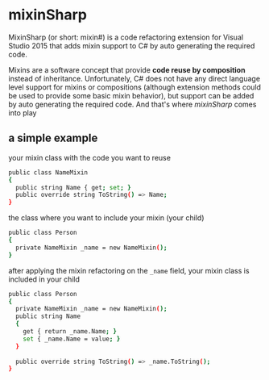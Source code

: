 # mixinSharp

MixinSharp (or short: mixin#) is a code refactoring extension for Visual Studio 2015 that adds mixin support to C# by auto generating the required code.

Mixins are a software concept that provide **code reuse by composition** instead of inheritance.
Unfortunately, C# does not have any direct language level support for mixins or compositions (although extension methods could be used to provide some basic mixin behavior), but support can be added by auto generating the required code. And that's where *mixinSharp* comes into play

## a simple example

your mixin class with the code you want to reuse
```sh
public class NameMixin
{
  public string Name { get; set; }
  public override string ToString() => Name;
}
```
the class where you want to include your mixin (your child)
```sh
public class Person
{
  private NameMixin _name = new NameMixin();
}
```
after applying the mixin refactoring on the ```_name``` field, your mixin class is included in your child
```sh
public class Person
{
  private NameMixin _name = new NameMixin();
  public string Name
  {
    get { return _name.Name; }
    set { _name.Name = value; }
  }
  
  public override string ToString() => _name.ToString();
}
```


